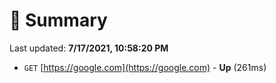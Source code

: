 # 📖 Summary
Last updated: **7/17/2021, 10:58:20 PM**

- `GET` [https://google.com](https://google.com) - **Up** (261ms)
